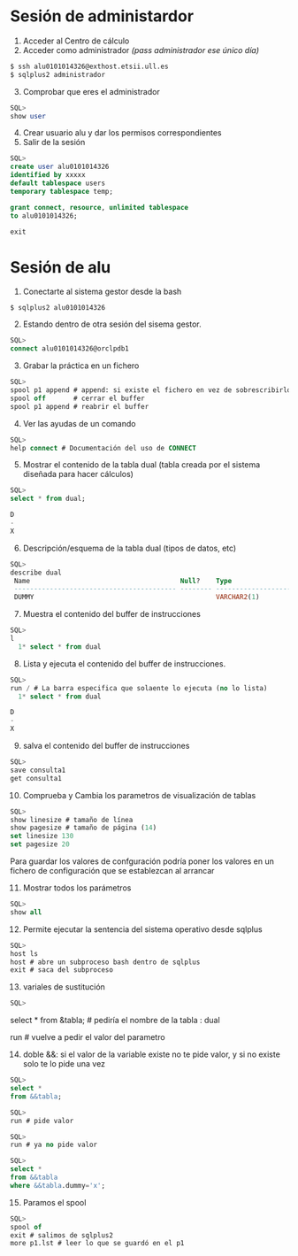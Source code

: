 # Sesión de administardor
1) Acceder al Centro de cálculo
2) Acceder como administrador *(pass administrador ese único día)*
 
```bash
$ ssh alu0101014326@exthost.etsii.ull.es
$ sqlplus2 administrador 
```
3) Comprobar que eres el administrador
```sql
SQL> 
show user
```
4) Crear usuario alu y dar los permisos correspondientes
5) Salir de la sesión
```sql
SQL> 
create user alu0101014326 
identified by xxxxx
default tablespace users
temporary tablespace temp;

grant connect, resource, unlimited tablespace
to alu0101014326; 

exit
```

# Sesión de alu 
1) Conectarte al sistema gestor desde la bash
```
$ sqlplus2 alu0101014326
```
2) Estando dentro de otra sesión del sisema gestor.
```sql
SQL>
connect alu0101014326@orclpdb1
```

3) Grabar la práctica en un fichero
```sql
SQL>
spool p1 append # append: si existe el fichero en vez de sobrescribirlo lo añade por el final.
spool off       # cerrar el buffer
spool p1 append # reabrir el buffer
```

4) Ver las ayudas de un comando
```sql
SQL>
help connect # Documentación del uso de CONNECT
```

5) Mostrar el contenido de la tabla dual (tabla creada por el sistema diseñada para hacer cálculos)
```sql
SQL> 
select * from dual;

D
-
X
```
6) Descripción/esquema de la tabla dual (tipos de datos, etc)

```sql
SQL>
describe dual
 Name                                      Null?    Type
 ----------------------------------------- -------- ----------------------------
 DUMMY                                              VARCHAR2(1)
```

7) Muestra el contenido del buffer de instrucciones
```sql
SQL>
l
  1* select * from dual
```


8) Lista y ejecuta el contenido del buffer de instrucciones. 
```sql
SQL> 
run / # La barra especifica que solaente lo ejecuta (no lo lista)
  1* select * from dual

D
-
X
```


9) salva el contenido del buffer de instrucciones
```sql
SQL>
save consulta1
get consulta1
```

10) Comprueba y Cambia los parametros de visualización de tablas
```sql
SQL>
show linesize # tamaño de línea 
show pagesize # tamaño de página (14)
set linesize 130
set pagesize 20
```

Para guardar los valores de confguración podría poner los valores en un fichero de configuración que se establezcan al arrancar 

11) Mostrar todos los parámetros
```sql
SQL>
show all
```


12) Permite ejecutar la sentencia del sistema operativo desde sqlplus
```sql
SQL>
host ls
host # abre un subproceso bash dentro de sqlplus
exit # saca del subproceso
```


13) variales de sustitución
```sql
SQL>

```

select *
from &tabla; # pediría el nombre de la tabla
: dual

run # vuelve a pedir el valor del parametro

14) doble &&: si el valor de la variable existe no te pide valor, y si no existe solo te lo pide una vez
```sql
SQL>
select *
from &&tabla;

SQL>
run # pide valor

SQL>
run # ya no pide valor

SQL>
select *
from &&tabla
where &&tabla.dummy='x';
```


15) Paramos el spool
```sql
SQL>
spool of
exit # salimos de sqlplus2
more p1.lst # leer lo que se guardó en el p1
```
